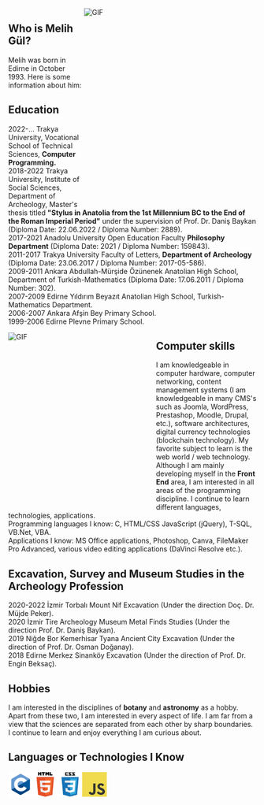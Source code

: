 <img align="right" alt="GIF" src="https://user-images.githubusercontent.com/74038190/218265814-3084a4ba-809c-4135-afc0-8685d0f634b3.gif" width="350" height="400" />

## Who is Melih Gül? <br/>
Melih was born in Edirne in October 1993. Here is some information about him:

## Education <br/>
2022-… Trakya University, Vocational School of Technical Sciences, **Computer Programming.** <br/>
2018-2022 Trakya University, Institute of Social Sciences, Department of Archeology, Master's thesis titled **"Stylus in Anatolia from the 1st Millennium BC to the End of the Roman Imperial Period"** under the supervision of Prof. Dr. Daniş Baykan (Diploma Date: 22.06.2022 / Diploma Number: 2889). <br/>
2017-2021 Anadolu University Open Education Faculty **Philosophy Department** (Diploma Date: 2021 / Diploma Number: 159843). <br/>
2011-2017 Trakya University Faculty of Letters, **Department of Archeology** (Diploma Date: 23.06.2017 / Diploma Number: 2017-05-586). <br/>
2009-2011 Ankara Abdullah-Mürşide Özünenek Anatolian High School, Department of Turkish-Mathematics (Diploma Date: 17.06.2011 / Diploma Number: 302). <br/>
2007-2009 Edirne Yıldırım Beyazıt Anatolian High School, Turkish-Mathematics Department. <br/>
2006-2007 Ankara Afşin Bey Primary School. <br/>
1999-2006 Edirne Plevne Primary School. <br/>

<img align="left" alt="GIF" src="https://user-images.githubusercontent.com/74038190/216655813-c9147cb2-cfee-4955-b591-52cac08f1f60.gif" width="300" height="350" />

## Computer skills <br/>
I am knowledgeable in computer hardware, computer networking, content management systems (I am knowledgeable in many CMS's such as Joomla, WordPress, Prestashop, Moodle, 
Drupal, etc.), software architectures, digital currency technologies (blockchain technology). My favorite subject to learn is the web world / web technology. Although I am 
mainly developing myself in the **Front End** area, I am interested in all areas of the programming discipline. I continue to learn different languages, technologies, 
applications. <br/>
Programming languages I know: C, HTML/CSS JavaScript (jQuery), T-SQL, VB.Net, VBA. <br/>
Applications I know: MS Office applications, Photoshop, Canva, FileMaker Pro Advanced, various video editing applications (DaVinci Resolve etc.). <br/>

## Excavation, Survey and Museum Studies in the Archeology Profession <br/>
2020-2022 İzmir Torbalı Mount Nif Excavation (Under the direction Doç. Dr. Müjde Peker). <br/>
2020 İzmir Tire Archeology Museum Metal Finds Studies (Under the direction Prof. Dr. Daniş Baykan). <br/>
2019 Niğde Bor Kemerhisar Tyana Ancient City Excavation (Under the direction of Prof. Dr. Osman Doğanay). <br/>
2018 Edirne Merkez Sinanköy Excavation (Under the direction of Prof. Dr. Engin Beksaç). <br/>

## Hobbies <br/>
I am interested in the disciplines of **botany** and **astronomy** as a hobby. Apart from these two, I am interested in every aspect of life. I am far from a view that the sciences are separated from each other by sharp boundaries. I continue to learn and enjoy everything I am curious about. <br/>

## Languages or Technologies I Know <br/>
<img align="left" alt="JavaScript" width="50px" src="https://raw.githubusercontent.com/github/explore/cebd63002168a05a6a642f309227eefeccd92950/topics/c/c.png"/>
<img align="left" alt="JavaScript" width="50px" src="https://raw.githubusercontent.com/github/explore/cebd63002168a05a6a642f309227eefeccd92950/topics/html/html.png"/>
<img align="left" alt="JavaScript" width="50px" src="https://raw.githubusercontent.com/github/explore/cebd63002168a05a6a642f309227eefeccd92950/topics/css/css.png"/>
<img align="left" alt="JavaScript" width="50px" src="https://raw.githubusercontent.com/github/explore/cebd63002168a05a6a642f309227eefeccd92950/topics/javascript/javascript.png"/> <br/>
